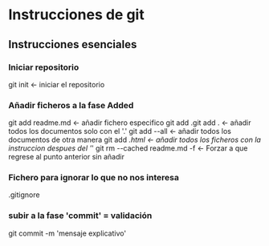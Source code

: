 # Instrucciones de git

## Instrucciones esenciales
### Iniciar repositorio
git init <- iniciar el repositorio
### Añadir ficheros a la fase Added
git add readme.md <- añadir fichero especifico
git add .git add . <- añadir todos los documentos solo con el '.'
git add --all <- añadir todos los documentos de otra manera
git add *.html <- añadir todos los ficheros con la instruccion despues del '*'
git rm --cached readme.md -f <- Forzar a que regrese al punto anterior sin añadir
### Fichero para ignorar lo que no nos interesa
.gitignore

### subir a la fase 'commit' = validación
git commit -m 'mensaje explicativo'